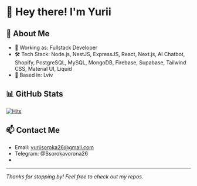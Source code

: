 
# 👋 Hey there! I'm Yurii

## 🧠 About Me

- 💼 Working as: Fullstack Developer
- 🛠️ Tech Stack: Node.js, NestJS, ExpressJS, React, Next.js, AI Chatbot, Shopify, PostgreSQL, MySQL, MongoDB, Firebase, Supabase, Tailwind CSS, Material UI, Liquid
- 📍 Based in: Lviv

## 📊 GitHub Stats

[![Hits](https://hits.seeyoufarm.com/api/count/incr/badge.svg?url=https://github.com/YuriiSoroka26/YuriiSoroka26&count_bg=%237B61FF&title_bg=%23000000&icon=github.svg&icon_color=%23FFFFFF&title=views&edge_flat=false)](https://hits.seeyoufarm.com)

## 📫 Contact Me

- Email: yuriisoroka26@gmail.com
- Telegram: @Ssorokavorona26
- 
---
_Thanks for stopping by! Feel free to check out my repos._
